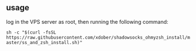 ## usage
log in the VPS server as root, then running the following command:   

`sh -c "$(curl -fsSL https://raw.githubusercontent.com/xdober/shadowsocks_ohmyzsh_install/master/ss_and_zsh_install.sh)"`